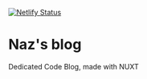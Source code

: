 [![Netlify Status](https://api.netlify.com/api/v1/badges/f6ee3794-d6d2-4977-b0b1-4f5140e2e63c/deploy-status)](https://app.netlify.com/sites/nazimboudeffa/deploys)

# Naz's blog

Dedicated Code Blog, made with NUXT

